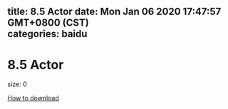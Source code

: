 
title: 8.5 Actor
date: Mon Jan 06 2020 17:47:57 GMT+0800 (CST)    
categories: baidu
---

# 8.5 Actor
size: 0
 
 

[How to download](https://bpcam.bemobtrk.com/go/2ceec3aa-1ca2-46d6-b9ff-aaa5c184517c?jno=4724)